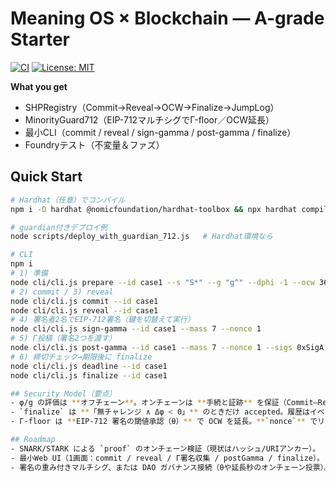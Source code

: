 # Meaning OS × Blockchain — A-grade Starter

[![CI](https://github.com/<OWNER>/<REPO>/actions/workflows/test.yml/badge.svg)](https://github.com/<OWNER>/<REPO>/actions/workflows/test.yml)
[![License: MIT](https://img.shields.io/badge/License-MIT-yellow.svg)](LICENSE)

**What you get**
- SHPRegistry（Commit→Reveal→OCW→Finalize→JumpLog）
- MinorityGuard712（EIP-712マルチシグでΓ-floor／OCW延長）
- 最小CLI（commit / reveal / sign-gamma / post-gamma / finalize）
- Foundryテスト（不変量＆ファズ）

## Quick Start
```bash
# Hardhat（任意）でコンパイル
npm i -D hardhat @nomicfoundation/hardhat-toolbox && npx hardhat compile

# guardian付きデプロイ例
node scripts/deploy_with_guardian_712.js   # Hardhat環境なら

# CLI
npm i
# 1) 準備
node cli/cli.js prepare --id case1 --s "S*" --g "g^" --dphi -1 --ocw 3600
# 2) commit / 3) reveal
node cli/cli.js commit --id case1
node cli/cli.js reveal --id case1
# 4) 署名者2名でEIP-712署名（鍵を切替えて実行）
node cli/cli.js sign-gamma --id case1 --mass 7 --nonce 1
# 5) Γ投稿（署名2つを渡す）
node cli/cli.js post-gamma --id case1 --mass 7 --nonce 1 --sigs 0xSigA,0xSigB
# 6) 締切チェック→期限後に finalize
node cli/cli.js deadline --id case1
node cli/cli.js finalize --id case1

## Security Model（要点）
- φ/g の評価は **オフチェーン**。オンチェーンは **手続と証跡** を保証（Commit–Reveal、不可逆JumpLog、OCW、Γ-floor）。
- `finalize` は **「無チャレンジ ∧ Δφ < 0」** のときだけ accepted。履歴はイベントで改変不可能。
- Γ-floor は **EIP-712 署名の閾値承認（θ）** で OCW を延長。**`nonce`** でリプレイ防止。

## Roadmap
- SNARK/STARK による `proof` のオンチェーン検証（現状はハッシュ/URIアンカー）。
- 最小Web UI（1画面：commit / reveal / Γ署名収集 / postGamma / finalize）。
- 署名の重み付きマルチシグ、または DAO ガバナンス接続（θや延長秒のオンチェーン投票）。

